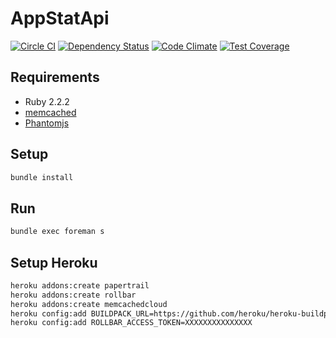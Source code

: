 # AppStatApi
[![Circle CI](https://circleci.com/gh/sue445/app-stat-api/tree/master.svg?style=svg)](https://circleci.com/gh/sue445/app-stat-api/tree/master)
[![Dependency Status](https://gemnasium.com/sue445/app-stat-api.svg)](https://gemnasium.com/sue445/app-stat-api)
[![Code Climate](https://codeclimate.com/github/sue445/app-stat-api/badges/gpa.svg)](https://codeclimate.com/github/sue445/app-stat-api)
[![Test Coverage](https://codeclimate.com/github/sue445/app-stat-api/badges/coverage.svg)](https://codeclimate.com/github/sue445/app-stat-api/coverage)

## Requirements
* Ruby 2.2.2
* [memcached](http://memcached.org/)
* [Phantomjs](http://phantomjs.org/)

## Setup
```sh
bundle install
```

## Run
```sh
bundle exec foreman s
```

## Setup Heroku
```sh
heroku addons:create papertrail
heroku addons:create rollbar
heroku addons:create memcachedcloud
heroku config:add BUILDPACK_URL=https://github.com/heroku/heroku-buildpack-multi.git
heroku config:add ROLLBAR_ACCESS_TOKEN=XXXXXXXXXXXXXXX
```
